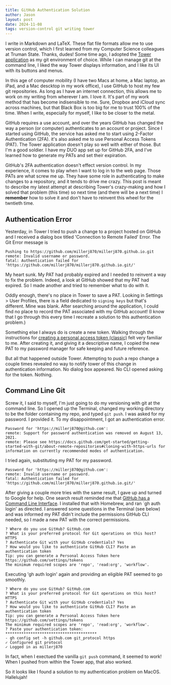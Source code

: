 ```yaml
---
title: GitHub Authentication Solution
author: Jason
layout: post
date: 2024-11-08
tags: version-control git writing tower 
---
```


I write in Markdown and LaTeX.  These flat file formats allow me to use version control, which I first learned from my Computer Science colleagues at Truman State.  Thanks, dudes!  Some time ago, I adopted the [Tower application](https://www.git-tower.com/windows) as my git environment of choice.  While I can manage git at the command line, I liked the way Tower displays information, and I like its UI with its buttons and menus.

In this age of computer mobility (I have two Macs at home, a Mac laptop, an iPad, and a Mac descktop in my work office), I use GitHub to host my few git repositories.  As long as I have an internet connection, this allows me to work on my writing from wherever I am.  I love it.  It's part of my work method that has become indisensible to me.  Sure, Dropbox and iCloud sync across machines, but that Black Box is too big for me to trust 100% of the time.  When I write, especially for myself, I like to be closer to the metal.

GitHub requires a use account, and over the years GitHub has changed the way a person (or computer) authenticates to an account or project.  Since I started using GitHub, the service has asked me to start using 2-Factor Authentication (2FA).  it's also asked me to use Personal Access Tokens (PAT).  The Tower application doesn't play so well with either of those.  But I'm a good soldier.  I have my DUO app set up for GitHub 2FA, and I've learned how to generate my PATs and set their expiration.

GitHub's 2FA authentication doesn't effect version control.  In my experience, it comes to play when I want to log in to the web page.  Those PATs are what screw me up.  They have some role in authenticating to make changes to a repository, and it tends to drive me crazy.  This post is meant to describe my latest attempt at describing Tower's crazy-making and how I solved that problem (this time) so next time (and there will be a next time) I **remember** how to solve it and don't have to reinvent this wheel for the twntieth time.

## Authentication Error

Yesterday, in Tower I tried to push a change to a project hosted on GitHub and I received a dialog box titled 'Connection to Remote Failed' Error.  The Git Error message is

    Pushing to https://github.com/millerj870/millerj870.github.io.git
    remote: Invalid username or password.
    fatal: Authentication failed for 'https://github.com/millerj870/millerj870.github.io.git/'

My heart sunk.  My PAT had probably expired and I needed to reinvent a way to fix the problem.  Indeed, a look at GitHub showed that my PAT had expired.  So I made another and tried to remember what to do with it.

Oddly enough, there's no place in Tower to save a PAT.  Looking in Settings > User Profiles, there is a field dedicated to `signing keys` but that's different.  Mine was blank.  After searching around the application, I could find no place to record the PAT associated with my GitHub account!  (I know that I go through this every time I recreate a solution to this authentication problem.)

Something else I always do is create a new token.  Walking through the instructions for [creating a personal access token (classic)](https://docs.github.com/en/authentication/keeping-your-account-and-data-secure/managing-your-personal-access-tokens) felt very familiar to me.  After creating it, and giving it a descriptive name, I copied the new PAT to my password manager for safe keeping and future reference.

But all that happened outside Tower.  Attempting to push a repo change a couple times revealed no way to notify tower of this change in authentication information.  No dialog box appeared.  No CLI opened asking for the token.  Nothing.

## Command Line Git

Screw it, I said to myself, I'm just going to do my versioning with git at the command line.  So I opened up the Terminal, changed my working directory to be the folder containing my repo, and typed `git push`.  I was asked for my password.  I provided it.  To my disappointment, I got an authentication error.

    Password for 'https://millerj870@github.com': 
    remote: Support for password authentication was removed on August 13, 2021.
    remote: Please see https://docs.github.com/get-started/getting-started-with-git/about-remote-repositories#cloning-with-https-urls for information on currently recommended modes of authentication.

I tried again, substituting my PAT for my password.  

    Password for 'https://millerj870@github.com': 
    remote: Invalid username or password.
    fatal: Authentication failed for 'https://github.com/millerj870/millerj870.github.io.git/'

After giving a couple more tries with the same result, I gave up and turned to Google for help.  One search result reminded me that [GitHub has a Command Line Interface](https://cli.github.com).  I installed that with Homebrew, and ran `gh auth login' as directed.  I answered some questions in the Terminal (see below) and was informed my PAT didn't include the permissions GitHub CLI needed, so I made a new PAT with the correct permissions.  

    ? Where do you use GitHub? GitHub.com
    ? What is your preferred protocol for Git operations on this host? HTTPS
    ? Authenticate Git with your GitHub credentials? Yes
    ? How would you like to authenticate GitHub CLI? Paste an authentication token
    Tip: you can generate a Personal Access Token here https://github.com/settings/tokens
    The minimum required scopes are 'repo', 'read:org', 'workflow'.

Executing 'gh auth login' again and providing an eligible PAT seemed to go smoothly.

    ? Where do you use GitHub? GitHub.com
    ? What is your preferred protocol for Git operations on this host? HTTPS
    ? Authenticate Git with your GitHub credentials? Yes
    ? How would you like to authenticate GitHub CLI? Paste an authentication token
    Tip: you can generate a Personal Access Token here https://github.com/settings/tokens
    The minimum required scopes are 'repo', 'read:org', 'workflow'.
    ? Paste your authentication token: ****************************************
    - gh config set -h github.com git_protocol https
    ✓ Configured git protocol
    ✓ Logged in as millerj870

In fact, when I exectued the vanilla `git push` command, it seemed to work!  When I pushed from within the Tower app, that also worked.

So it looks like I found a solution to my authentication problem on MacOS.  Hallelujah!





<!--
SYNTAX FOR IMAGES
* use services to create JPG and to create thumbnail that is 720px wide

[![ALT-TEXT](/assets/images/filename-thumbnail.jpg)](/assets/images/filename.jpg)
-->

<!--
SYNTAX FOR VIDEO
* convert MOV to mp4 using VLC

<video width="480" height="320" controls="controls">
  <source src="/assets/media/filename.m4v" type="video/mp4">
</video>
-->
